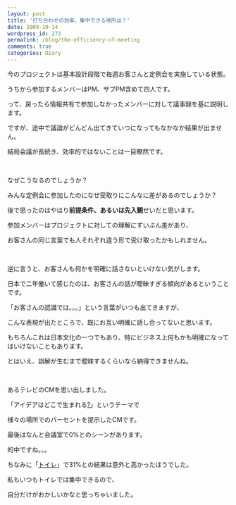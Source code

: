 ```yaml
---
layout: post
title: '打ち合わせの効率、集中できる場所は？'
date: 2009-10-14
wordpress_id: 273
permalink: /blog/the-efficiency-of-meeting
comments: true
categories: Diary
---
```

<div class="section">
<p>今のプロジェクトは基本設計段階で毎週お客さんと定例会を実施している状態。</p>
<p>うちから参加するメンバーはPM、サブPM含めて四人です。</p>
<p>って、戻ったら情報共有で参加しなかったメンバーに対して議事録を基に説明します。</p>
<p>ですが、途中で議論がどんどん出てきていつになってもなかなか結果が出ません。</p>
<p>結局会議が長続き、効率的ではないことは一目瞭然です。</p>
<p><br/></p>
<p>なぜこうなるのでしょうか？</p>
<p>みんな定例会に参加したのになぜ受取りにこんなに差があるのでしょうか？</p>
<p>後で思ったのはやはり<span style="font-weight:bold;">前提条件、あるいは先入観</span>せいだと思います。</p>
<p>参加メンバーはプロジェクトに対しての理解にずいぶん差があり、</p>
<p>お客さんの同じ言葉でも人それぞれ違う形で受け取ったかもしれません。</p>
<p><br/></p>
<p>逆に言うと、お客さんも何かを明確に話さないといけない気がします。</p>
<p>日本で二年働いて感じたのは、お客さんの話が曖昧すぎる傾向があるということです。</p>
<p>「お客さんの認識では。。。」という言葉がいつも出てきますが、</p>
<p>こんな表現が出たところで、既にお互い明確に話し合ってないと思います。</p>
<p>もちろんこれは日本文化の一つでもあり、特にビジネス上何もかも明確になってはいけないこともあります。</p>
<p>とはいえ、誤解が生むまで曖昧するくらいなら納得できませんね。</p>
<p><br/></p>
<p>あるテレビのCMを思い出しました。</p>
<p>「アイデアはどこで生まれる<a class="keyword" href="http://d.hatena.ne.jp/keyword/%a5%a2%a5%a4%a5%c7%a5%a2%a4%cf%a4%c9%a4%b3%a4%c7%c0%b8%a4%de%a4%ec%a4%eb?mode=edit" rel="nofollow">?</a>」というテーマで</p>
<p>様々の場所でのパーセントを提示したCMです。</p>
<p>最後はなんと会議室で0%とのシーンがあります。</p>
<p>的中ですね。。。</p>
<p>ちなみに「<a class="keyword" href="http://d.hatena.ne.jp/keyword/%a5%c8%a5%a4%a5%ec">トイレ</a>」で31%との結果は意外と高かったほうでした。</p>
<p>私もいつもトイレでは集中できるので、</p>
<p>自分だけがおかしいかなと思っちゃいました。</p>
</div>
